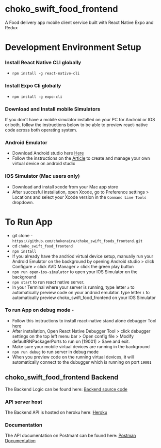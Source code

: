# choko_swift_food_frontend
A Food delivery app mobile client service built with React Native Expo and Redux


# Development Environment Setup

### Install React Native CLI globally 
- `npm install -g react-native-cli`
### Install Expo Cli globally
- `npm install -g expo-cli`
### Download and Install mobile Simulators
If you don't have a mobile simulator installed on your PC for Android or IOS or both, follow the instructions below to be able to preview react-native code across both operating system.

### Android Emulator
- Download Android studio here [Here](https://developer.android.com/studio)
- Follow the instructions on the [Article](https://developer.android.com/studio/run/managing-avds) to create and manage your own virtual device on android studio

### IOS Simulator (Mac users only)
- Download and install xcode from your Mac app store 
- After succesful installation, open Xcode, go to Preference settings > Locations and select your Xcode version in the `Command Line Tools` dropdown. 

# To Run App
- git clone - `https://github.com/chokonaira/choko_swift_foods_frontend.git`
- cd `choko_swift_food_frontend`
- `npm install`
- If you already have the andriod virtual device setup, manually run your Android Emulator on the background by opening Android studio > click Configure > click AVD Manager > click the green play button
- `npm run open-ios-simulator` to open your IOS Simulator on the background
- `npm start` to run react native server.
- In your Terminal where your server is running, type letter `a` to automatically preview code on your android emulator. type letter `i` to automatically preview choko_swift_food_frontend on your IOS Simulator

### To run App on debug mode - 
- Follow this instructions to install react-native stand alone debugger Tool [here](https://github.com/jhen0409/react-native-debugger)
- After installation, Open React Native Debugger Tool > click debugger settings on the top left menu bar > Open config file > Modify defaultRNPackagerPorts to run on [19001] > Save and exit.
- Make sure your mobile virtual devices are running in the background
- `npm run debug` to run server in debug mode
- When you preview code on the running virtual devices, it will automatically connect to the dubugger which is running on port `19001`

## choko_swift_food_frontend Backend
The Backend Logic can be found here: [Backend source code](https://github.com/chokonaira/choko_swift_foods_backend)

### API server host
The Backend API is hosted on heroku here: [Heroku](https://choko-swift-foods-backend.herokuapp.com/)

### Documentation
The API documentation on Postmant can be found here: [Postman Documentation](https://documenter.getpostman.com/view/8211988/T17FCosH?version=latest)

